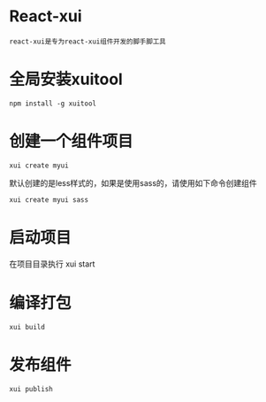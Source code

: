 
# React-xui
    react-xui是专为react-xui组件开发的脚手脚工具
# 全局安装xuitool
    npm install -g xuitool

    
# 创建一个组件项目
    xui create myui

默认创建的是less样式的，如果是使用sass的，请使用如下命令创建组件

    xui create myui sass

# 启动项目
 在项目目录执行
    xui start

# 编译打包
    xui build

# 发布组件
    xui publish